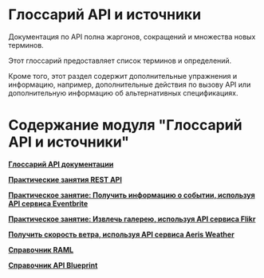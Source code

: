 # Глоссарий API и источники

Документация по API полна жаргонов, сокращений и множества новых терминов.

Этот глоссарий предоставляет список терминов и определений.

Кроме того, этот раздел содержит дополнительные упражнения и информацию, например, дополнительные действия по вызову API или дополнительную информацию об альтернативных спецификациях.

# Содержание модуля "Глоссарий API и источники"

[**Глоссарий API документации**](Glossary-for-API-documentation.md)

[**Практические занятия REST API**](RESTAPI-activities.md)

[**Практическое занятие: Получить информацию о событии, используя API сервиса Eventbrite**](Get-event-information-using-Eventbrite-API.md)

[**Практическое занятие: Извлечь галерею, используя API сервиса Flikr**](Retrieve-gallery-using-Flickr-API.md)

[**Получить скорость ветра, используя API сервиса Aeris Weather**](Get-wind-speed-using-Aeris-API.md)

[**Справочник RAML**](RAML-tutorial.md)

[**Справочник API Blueprint**](API-Blueprint-tutorial.md)
